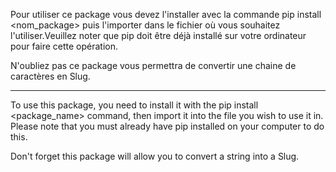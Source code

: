 Pour utiliser ce package vous devez l'installer avec la commande pip install <nom_package> puis l'importer dans le fichier où vous souhaitez l'utiliser.Veuillez noter que pip doit être déjà installé sur votre ordinateur pour faire cette opération.

N'oubliez pas ce package vous permettra de convertir une chaine de caractères en Slug.

----------------------------------------------------------------------------------------------------------------------------------------

To use this package, you need to install it with the pip install <package_name> command, then import it into the file you wish to use it in. Please note that you must already have pip installed on your computer to do this.

Don't forget this package will allow you to convert a string into a Slug.
